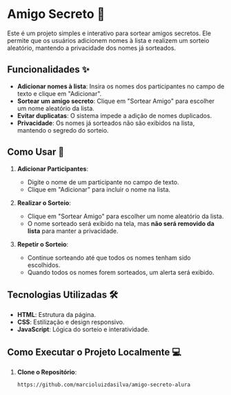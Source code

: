 # Amigo Secreto 🎁

Este é um projeto simples e interativo para sortear amigos secretos. Ele permite que os usuários adicionem nomes à lista e realizem um sorteio aleatório, mantendo a privacidade dos nomes já sorteados.

## Funcionalidades ✨

- **Adicionar nomes à lista**: Insira os nomes dos participantes no campo de texto e clique em "Adicionar".
- **Sortear um amigo secreto**: Clique em "Sortear Amigo" para escolher um nome aleatório da lista.
- **Evitar duplicatas**: O sistema impede a adição de nomes duplicados.
- **Privacidade**: Os nomes já sorteados não são exibidos na lista, mantendo o segredo do sorteio.

## Como Usar 🚀

1. **Adicionar Participantes**:
   - Digite o nome de um participante no campo de texto.
   - Clique em "Adicionar" para incluir o nome na lista.

2. **Realizar o Sorteio**:
   - Clique em "Sortear Amigo" para escolher um nome aleatório da lista.
   - O nome sorteado será exibido na tela, mas **não será removido da lista** para manter a privacidade.

3. **Repetir o Sorteio**:
   - Continue sorteando até que todos os nomes tenham sido escolhidos.
   - Quando todos os nomes forem sorteados, um alerta será exibido.

## Tecnologias Utilizadas 🛠️

- **HTML**: Estrutura da página.
- **CSS**: Estilização e design responsivo.
- **JavaScript**: Lógica do sorteio e interatividade.

## Como Executar o Projeto Localmente 💻

1. **Clone o Repositório**:
   ```bash
   https://github.com/marcioluizdasilva/amigo-secreto-alura
